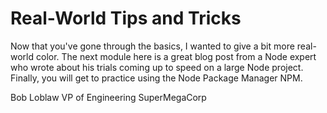 # Real-World Tips and Tricks

Now that you've gone through the basics, I wanted to give a bit more real-world color. The next module here is a great blog post from a Node expert who wrote about his trials coming up to speed on a large Node project. Finally, you will get to practice using the Node Package Manager NPM.  

Bob Loblaw
VP of Engineering
SuperMegaCorp
